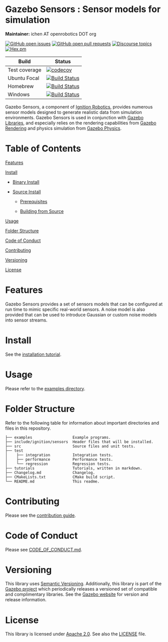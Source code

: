 # Gazebo Sensors : Sensor models for simulation

**Maintainer:** ichen AT openrobotics DOT org

[![GitHub open issues](https://img.shields.io/github/issues-raw/gazebosim/gz-sensors.svg)](https://github.com/gazebosim/gz-sensors/issues)
[![GitHub open pull requests](https://img.shields.io/github/issues-pr-raw/gazebosim/gz-sensors.svg)](https://github.com/gazebosim/gz-sensors/pulls)
[![Discourse topics](https://img.shields.io/discourse/https/community.gazebosim.org/topics.svg)](https://community.gazebosim.org)
[![Hex.pm](https://img.shields.io/hexpm/l/plug.svg)](https://www.apache.org/licenses/LICENSE-2.0)

Build | Status
-- | --
Test coverage | [![codecov](https://codecov.io/gh/gazebosim/gz-sensors/branch/main/graph/badge.svg)](https://codecov.io/gh/gazebosim/gz-sensors)
Ubuntu Focal | [![Build Status](https://build.osrfoundation.org/buildStatus/icon?job=ignition_sensors-ci-main-focal-amd64)](https://build.osrfoundation.org/job/ignition_sensors-ci-main-focal-amd64)
Homebrew      | [![Build Status](https://build.osrfoundation.org/buildStatus/icon?job=ignition_sensors-ci-main-homebrew-amd64)](https://build.osrfoundation.org/job/ignition_sensors-ci-main-homebrew-amd64)
Windows       | [![Build Status](https://build.osrfoundation.org/job/ign_sensors-ci-win/badge/icon)](https://build.osrfoundation.org/job/ign_sensors-ci-win/)

Gazebo Sensors, a component of [Ignition
Robotics](https://ignitionrobotics.org), provides numerous sensor models
designed to generate realistic data from simulation environments. Gazebo Sensors is used in conjunction with [Gazebo Libraries](https://ignitionrobotics/libs), and especially relies on the rendering capabilities from [Gazebo Rendering](https://ignitionrobotics.org/libs/rendering) and physics simulation from [Gazebo Physics](https://ignitionrobotics.org/libs/physics).

# Table of Contents

[Features](#features)

[Install](#install)

* [Binary Install](#binary-install)

* [Source Install](#source-install)

    * [Prerequisites](#prerequisites)

    * [Building from Source](#building-from-source)

[Usage](#usage)

[Folder Structure](#folder-structure)

[Code of Conduct](#code-of-conduct)

[Contributing](#code-of-contributing)

[Versioning](#versioning)

[License](#license)

# Features

Gazebo Sensors provides a set of sensors models that can be
configured at run time to mimic specific real-world sensors. A noise model
is also provided that can be used to introduce Gaussian or custom noise
models into sensor streams.

# Install

See the [installation tutorial](https://ignitionrobotics.org/api/sensors/5.0/installation.html).

# Usage

Please refer to the [examples directory](https://github.com/gazebosim/gz-sensors/raw/main/examples/).

# Folder Structure

Refer to the following table for information about important directories and files in this repository.

```
├── examples                  Example programs.
├── include/ignition/sensors  Header files that will be installed.
├── src                       Source files and unit tests.
├── test
│    ├── integration          Integration tests.
│    ├── performance          Performance tests.
│    └── regression           Regression tests.
├── tutorials                 Tutorials, written in markdown.
├── Changelog.md              Changelog.
├── CMakeLists.txt            CMake build script.
└── README.md                 This readme.
```

# Contributing

Please see the [contribution guide](https://ignitionrobotics.org/docs/all/contributing).

# Code of Conduct

Please see
[CODE_OF_CONDUCT.md](https://github.com/gazebosim/gz-sim/blob/main/CODE_OF_CONDUCT.md).

# Versioning

This library uses [Semantic Versioning](https://semver.org/). Additionally, this library is part of the [Gazebo project](https://ignitionrobotics.org) which periodically releases a versioned set of compatible and complimentary libraries. See the [Gazebo website](https://ignitionrobotics.org) for version and release information.

# License

This library is licensed under [Apache 2.0](https://www.apache.org/licenses/LICENSE-2.0). See also the [LICENSE](https://github.com/gazebosim/gz-sensors/blob/main/LICENSE) file.
